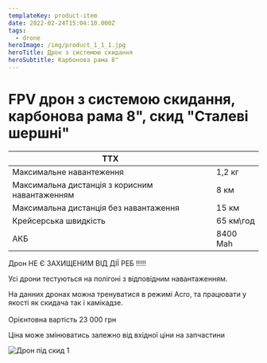 ```yaml
---
templateKey: product-item
date: 2022-02-24T15:04:10.000Z
tags:
  - drone
heroImage: /img/product_1_1_1.jpg
heroTitle: Дрон з системою скидання
heroSubtitle: Карбонова рама 8"
---
```

# FPV дрон з системою скидання, карбонова рама 8", скид "Сталеві шершні"

| ТТХ                                            |           |
| ---------------------------------------------- | --------- |
| Максимальне навантеження                       | 1,2 кг    |
| Максимальна дистанція з корисним навантаженням | 8 км      |
| Максимальна дистанція без навантаження         | 15 км     |
| Крейсерська швидкість                          | 65 км\год |
| АКБ                                            | 8400 Mah  |

Дрон НЕ Є ЗАХИЩЕНИМ ВІД ДІЇ РЕБ !!!!!

Усі дрони тестуються на полігоні з відповідним навантаженням.

На данних дронах можна тренуватися в режимі Acro, та працювати у якості як скидача так і камікадзе.\
\
Орієнтовна вартість 23 000 грн

Ціна може змінюватись залежно від вхідної ціни на запчастини

![Дрон під скид 1](/img/product_1_1_1.jpg)